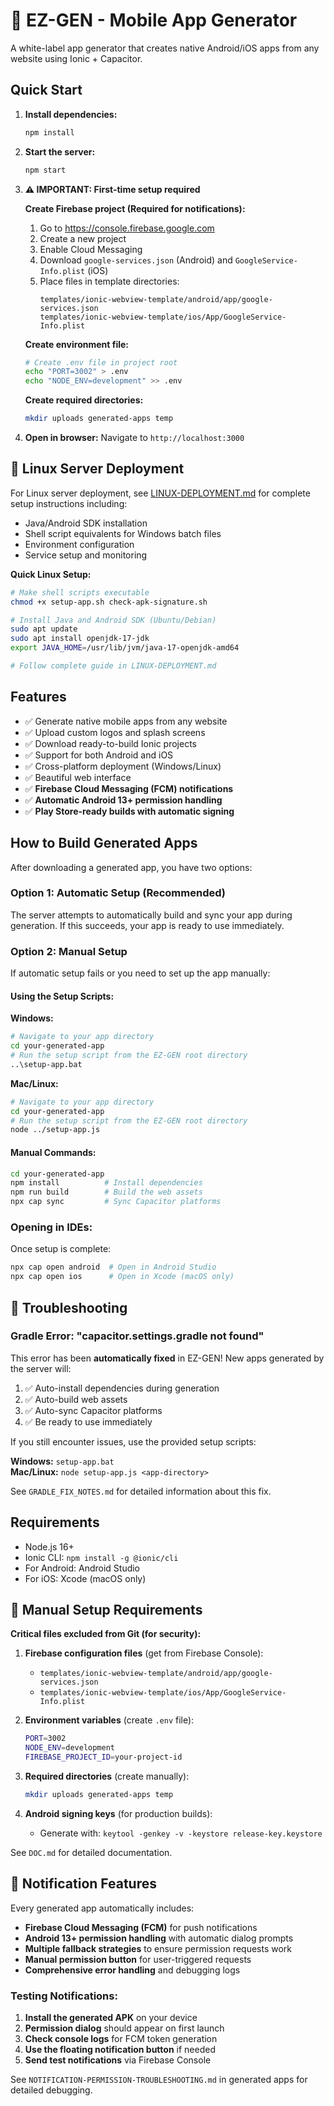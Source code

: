 # 🚀 EZ-GEN - Mobile App Generator

A white-label app generator that creates native Android/iOS apps from any website using Ionic + Capacitor.

## Quick Start

1. **Install dependencies:**
   ```bash
   npm install
   ```

2. **Start the server:**
   ```bash
   npm start
   ```

3. **⚠️ IMPORTANT: First-time setup required**
   
   **Create Firebase project (Required for notifications):**
   1. Go to https://console.firebase.google.com
   2. Create a new project
   3. Enable Cloud Messaging
   4. Download `google-services.json` (Android) and `GoogleService-Info.plist` (iOS)
   5. Place files in template directories:
      ```
      templates/ionic-webview-template/android/app/google-services.json
      templates/ionic-webview-template/ios/App/GoogleService-Info.plist
      ```

   **Create environment file:**
   ```bash
   # Create .env file in project root
   echo "PORT=3002" > .env
   echo "NODE_ENV=development" >> .env
   ```

   **Create required directories:**
   ```bash
   mkdir uploads generated-apps temp
   ```

4. **Open in browser:**
   Navigate to `http://localhost:3000`

## 🐧 Linux Server Deployment

For Linux server deployment, see [LINUX-DEPLOYMENT.md](LINUX-DEPLOYMENT.md) for complete setup instructions including:
- Java/Android SDK installation
- Shell script equivalents for Windows batch files
- Environment configuration
- Service setup and monitoring

**Quick Linux Setup:**
```bash
# Make shell scripts executable
chmod +x setup-app.sh check-apk-signature.sh

# Install Java and Android SDK (Ubuntu/Debian)
sudo apt update
sudo apt install openjdk-17-jdk
export JAVA_HOME=/usr/lib/jvm/java-17-openjdk-amd64

# Follow complete guide in LINUX-DEPLOYMENT.md
```

## Features

- ✅ Generate native mobile apps from any website
- ✅ Upload custom logos and splash screens
- ✅ Download ready-to-build Ionic projects
- ✅ Support for both Android and iOS
- ✅ Cross-platform deployment (Windows/Linux)
- ✅ Beautiful web interface
- ✅ **Firebase Cloud Messaging (FCM) notifications**
- ✅ **Automatic Android 13+ permission handling**
- ✅ **Play Store-ready builds with automatic signing**

## How to Build Generated Apps

After downloading a generated app, you have two options:

### Option 1: Automatic Setup (Recommended)

The server attempts to automatically build and sync your app during generation. If this succeeds, your app is ready to use immediately.

### Option 2: Manual Setup

If automatic setup fails or you need to set up the app manually:

#### Using the Setup Scripts:

**Windows:**
```bash
# Navigate to your app directory
cd your-generated-app
# Run the setup script from the EZ-GEN root directory
..\setup-app.bat
```

**Mac/Linux:**
```bash
# Navigate to your app directory
cd your-generated-app
# Run the setup script from the EZ-GEN root directory
node ../setup-app.js
```

#### Manual Commands:

```bash
cd your-generated-app
npm install          # Install dependencies
npm run build        # Build the web assets
npx cap sync         # Sync Capacitor platforms
```

### Opening in IDEs:

Once setup is complete:

```bash
npx cap open android  # Open in Android Studio
npx cap open ios      # Open in Xcode (macOS only)
```

## 🔧 Troubleshooting

### Gradle Error: "capacitor.settings.gradle not found"

This error has been **automatically fixed** in EZ-GEN! New apps generated by the server will:

1. ✅ Auto-install dependencies during generation
2. ✅ Auto-build web assets 
3. ✅ Auto-sync Capacitor platforms
4. ✅ Be ready to use immediately

If you still encounter issues, use the provided setup scripts:

**Windows:** `setup-app.bat`  
**Mac/Linux:** `node setup-app.js <app-directory>`

See `GRADLE_FIX_NOTES.md` for detailed information about this fix.

## Requirements

- Node.js 16+
- Ionic CLI: `npm install -g @ionic/cli`
- For Android: Android Studio
- For iOS: Xcode (macOS only)

## 🔧 Manual Setup Requirements

**Critical files excluded from Git (for security):**

1. **Firebase configuration files** (get from Firebase Console):
   - `templates/ionic-webview-template/android/app/google-services.json`
   - `templates/ionic-webview-template/ios/App/GoogleService-Info.plist`

2. **Environment variables** (create `.env` file):
   ```bash
   PORT=3002
   NODE_ENV=development
   FIREBASE_PROJECT_ID=your-project-id
   ```

3. **Required directories** (create manually):
   ```bash
   mkdir uploads generated-apps temp
   ```

4. **Android signing keys** (for production builds):
   - Generate with: `keytool -genkey -v -keystore release-key.keystore`

See `DOC.md` for detailed documentation.

## 🔔 Notification Features

Every generated app automatically includes:

- **Firebase Cloud Messaging (FCM)** for push notifications
- **Android 13+ permission handling** with automatic dialog prompts
- **Multiple fallback strategies** to ensure permission requests work
- **Manual permission button** for user-triggered requests
- **Comprehensive error handling** and debugging logs

### Testing Notifications:

1. **Install the generated APK** on your device
2. **Permission dialog** should appear on first launch
3. **Check console logs** for FCM token generation
4. **Use the floating notification button** if needed
5. **Send test notifications** via Firebase Console

See `NOTIFICATION-PERMISSION-TROUBLESHOOTING.md` in generated apps for detailed debugging.